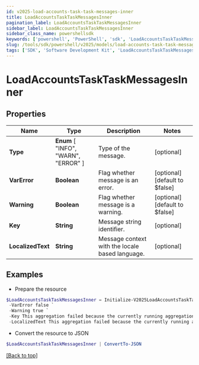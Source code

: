 ```yaml
---
id: v2025-load-accounts-task-task-messages-inner
title: LoadAccountsTaskTaskMessagesInner
pagination_label: LoadAccountsTaskTaskMessagesInner
sidebar_label: LoadAccountsTaskTaskMessagesInner
sidebar_class_name: powershellsdk
keywords: ['powershell', 'PowerShell', 'sdk', 'LoadAccountsTaskTaskMessagesInner', 'V2025LoadAccountsTaskTaskMessagesInner'] 
slug: /tools/sdk/powershell/v2025/models/load-accounts-task-task-messages-inner
tags: ['SDK', 'Software Development Kit', 'LoadAccountsTaskTaskMessagesInner', 'V2025LoadAccountsTaskTaskMessagesInner']
---
```



# LoadAccountsTaskTaskMessagesInner

## Properties

Name | Type | Description | Notes
------------ | ------------- | ------------- | -------------
**Type** |  **Enum** [  "INFO",    "WARN",    "ERROR" ] | Type of the message. | [optional] 
**VarError** | **Boolean** | Flag whether message is an error. | [optional] [default to $false]
**Warning** | **Boolean** | Flag whether message is a warning. | [optional] [default to $false]
**Key** | **String** | Message string identifier. | [optional] 
**LocalizedText** | **String** | Message context with the locale based language. | [optional] 

## Examples

- Prepare the resource
```powershell
$LoadAccountsTaskTaskMessagesInner = Initialize-V2025LoadAccountsTaskTaskMessagesInner  -Type WARN `
 -VarError false `
 -Warning true `
 -Key This aggregation failed because the currently running aggregation must complete before the next one can start. `
 -LocalizedText This aggregation failed because the currently running aggregation must complete before the next one can start.
```

- Convert the resource to JSON
```powershell
$LoadAccountsTaskTaskMessagesInner | ConvertTo-JSON
```


[[Back to top]](#) 

